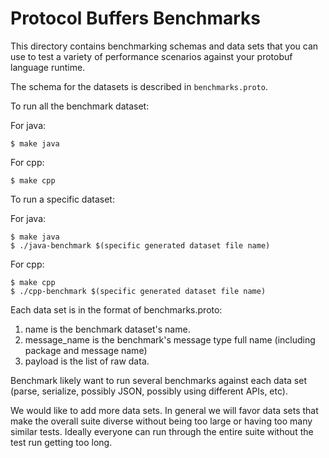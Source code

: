 
# Protocol Buffers Benchmarks

This directory contains benchmarking schemas and data sets that you
can use to test a variety of performance scenarios against your
protobuf language runtime.

The schema for the datasets is described in `benchmarks.proto`.

To run all the benchmark dataset:

For java:

```
$ make java
```

For cpp:

```
$ make cpp
```

To run a specific dataset:

For java:

```
$ make java
$ ./java-benchmark $(specific generated dataset file name)
```

For cpp:

```
$ make cpp
$ ./cpp-benchmark $(specific generated dataset file name)
```

Each data set is in the format of benchmarks.proto:
1. name is the benchmark dataset's name.
2. message_name is the benchmark's message type full name (including package and message name)
3. payload is the list of raw data.

Benchmark likely want to run several benchmarks against each data set (parse,
serialize, possibly JSON, possibly using different APIs, etc).

We would like to add more data sets.  In general we will favor data sets
that make the overall suite diverse without being too large or having
too many similar tests.  Ideally everyone can run through the entire
suite without the test run getting too long.
